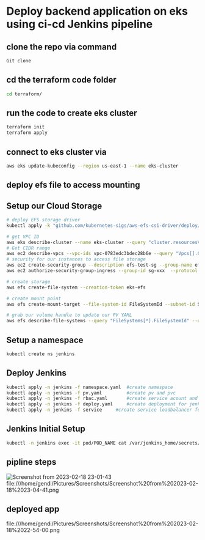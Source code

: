 # Deploy backend application on eks using ci-cd Jenkins pipeline
## clone the repo via command 
```bash
Git clone 
```
## cd the terraform code folder
```bash
cd terraform/
```
## run the code to create eks cluster 
```bash
terraform init
terraform apply
```
## connect to eks cluster via 
```bash
aws eks update-kubeconfig --region us-east-1 --name eks-cluster
```
## deploy efs file to access mounting 
## Setup our Cloud Storage
```bash
# deploy EFS storage driver
kubectl apply -k "github.com/kubernetes-sigs/aws-efs-csi-driver/deploy/kubernetes/overlays/stable/?ref=master"

# get VPC ID
aws eks describe-cluster --name eks-cluster --query "cluster.resourcesVpcConfig.vpcId" --output text
# Get CIDR range
aws ec2 describe-vpcs --vpc-ids vpc-0783edc3bdec28b6e --query "Vpcs[].CidrBlock" --output text
# security for our instances to access file storage
aws ec2 create-security-group --description efs-test-sg --group-name efs-sg --vpc-id VPC_ID
aws ec2 authorize-security-group-ingress --group-id sg-xxx  --protocol tcp --port 2049 --cidr VPC_CIDR

# create storage
aws efs create-file-system --creation-token eks-efs

# create mount point 
aws efs create-mount-target --file-system-id FileSystemId --subnet-id SubnetID --security-group GroupID

# grab our volume handle to update our PV YAML
aws efs describe-file-systems --query "FileSystems[*].FileSystemId" --output text
```

## Setup a namespace
```bash
kubectl create ns jenkins
```


## Deploy Jenkins
```bash
kubectl apply -n jenkins -f namespace.yaml  #create namespace
kubectl apply -n jenkins -f pv.yaml         #create pv and pvc 
kubectl apply -n jenkins -f rbac.yaml       #create service acount and binding role  
kubectl apply -n jenkins -f deploy.yaml     #create deployment for jenkins
kubectl apply -n jenkins -f service     #create service loadbalancer for jenkins deployment

```
## Jenkins Initial Setup
```bash
kubectl -n jenkins exec -it pod/POD_NAME cat /var/jenkins_home/secrets/initialAdminPassword
```
## pipline steps
![Screenshot from 2023-02-18 23-01-43](https://user-images.githubusercontent.com/107524115/219899386-13014be7-2c6f-40d4-865a-3fb8f368a548.png)
 file:///home/gendi/Pictures/Screenshots/Screenshot%20from%202023-02-18%2023-04-41.png
## deployed app
file:///home/gendi/Pictures/Screenshots/Screenshot%20from%202023-02-18%2022-54-00.png




 
